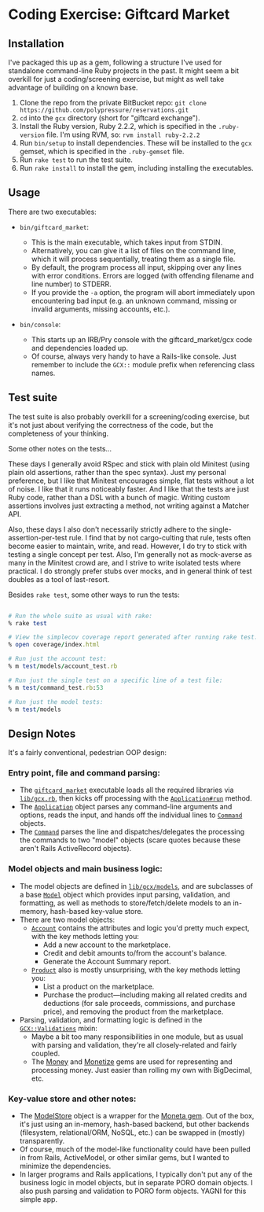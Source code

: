 # Coding Exercise: Giftcard Market

## Installation

I've packaged this up as a gem, following a structure I've used for standalone command-line Ruby projects in the past. It might seem a bit overkill for just a coding/screening exercise, but might as well take advantage of building on a known base.

1. Clone the repo from the private BitBucket repo: `git clone https://github.com/polypressure/reservations.git`
1. `cd` into the `gcx` directory (short for "giftcard exchange").
1. Install the Ruby version, Ruby 2.2.2, which is specified in the `.ruby-version` file. I'm using RVM, so:
   `rvm install ruby-2.2.2`
1. Run `bin/setup` to install dependencies. These will be installed to the `gcx` gemset, which is specified in the `.ruby-gemset` file.
1. Run `rake test` to run the test suite.
1. Run `rake install` to install the gem, including installing the executables.

## Usage

There are two executables:

* `bin/giftcard_market`:
  * This is the main executable, which takes input from STDIN.
  * Alternatively, you can give it a list of files on the command line, which it will process sequentially, treating them as a single file.
  * By default, the program process all input, skipping over any lines with error conditions. Errors are logged (with offending filename and line number) to STDERR.
  * If you provide the `-a` option, the program will abort immediately upon encountering bad input (e.g. an unknown command, missing or invalid arguments, missing accounts, etc.).

* `bin/console`:
  * This starts up an IRB/Pry console with the giftcard_market/gcx code and dependencies loaded up.
  * Of course, always very handy to have a Rails-like console. Just remember to include the `GCX::` module prefix when referencing class names.

## Test suite

The test suite is also probably overkill for a screening/coding exercise, but it's not just about verifying the correctness of the code, but the completeness of your thinking.

Some other notes on the tests…

These days I generally avoid RSpec and stick with plain old Minitest (using plain old assertions, rather than the spec syntax). Just my personal preference, but I like that Minitest encourages simple, flat tests without a lot of noise. I like that it runs noticeably faster. And I like that the tests are just Ruby code, rather than a DSL with a bunch of magic. Writing custom assertions involves just extracting a method, not writing against a Matcher API.

Also, these days I also don't necessarily strictly adhere to the single-assertion-per-test rule. I find that by not cargo-culting that rule, tests often become easier to maintain, write, and read. However, I do try to stick with testing a single concept per test. Also, I'm generally not as mock-averse as many in the Minitest crowd are, and I strive to write isolated tests where practical. I do strongly prefer stubs over mocks, and in general think of test doubles as a tool of last-resort.

Besides `rake test`, some other ways to run the tests:

```ruby

# Run the whole suite as usual with rake:
% rake test

# View the simplecov coverage report generated after running rake test:
% open coverage/index.html

# Run just the account test:
% m test/models/account_test.rb

# Run just the single test on a specific line of a test file:
% m test/command_test.rb:53

# Run just the model tests:
% m test/models

```


## Design Notes

It's a fairly conventional, pedestrian OOP design:

### Entry point, file and command parsing:
* The [`giftcard_market`](https://bitbucket.org/polypressure/gcx/src/3036dd6c43392e47ed5d7528ac468b3ad126140e/bin/giftcard_market?at=master) executable loads all the required libraries via [`lib/gcx.rb`](https://bitbucket.org/polypressure/gcx/src/3036dd6c43392e47ed5d7528ac468b3ad126140e/lib/gcx.rb?at=master), then kicks off processing with the [`Application#run`](https://bitbucket.org/polypressure/gcx/src/3036dd6c43392e47ed5d7528ac468b3ad126140e/bin/giftcard_market?at=master#giftcard_market-6) method.
* The [`Application`](https://bitbucket.org/polypressure/gcx/src/3036dd6c43392e47ed5d7528ac468b3ad126140e/lib/gcx/application.rb?at=master) object parses any command-line arguments and options, reads the input, and hands off the individual lines to [`Command`](https://bitbucket.org/polypressure/gcx/src/3036dd6c43392e47ed5d7528ac468b3ad126140e/lib/gcx/command.rb?at=master) objects.
* The [`Command`](https://bitbucket.org/polypressure/gcx/src/3036dd6c43392e47ed5d7528ac468b3ad126140e/lib/gcx/command.rb?at=master) parses the line and dispatches/delegates the processing the commands to two "model" objects (scare quotes because these aren't Rails ActiveRecord objects).


### Model objects and main business logic:
* The model objects are defined in [`lib/gcx/models`](https://bitbucket.org/polypressure/gcx/src/3036dd6c43392e47ed5d7528ac468b3ad126140e/lib/gcx/models/?at=master), and are subclasses of a base [`Model`](https://bitbucket.org/polypressure/gcx/src/3036dd6c43392e47ed5d7528ac468b3ad126140e/lib/gcx/models/model.rb?at=master) object which provides input parsing, validation, and formatting, as well as methods to store/fetch/delete models to an in-memory, hash-based key-value store.
* There are two model objects:
  * [`Account`](https://bitbucket.org/polypressure/gcx/src/3036dd6c43392e47ed5d7528ac468b3ad126140e/lib/gcx/models/account.rb?at=master) contains the attributes and logic you'd pretty much expect, with the key methods letting you:
    * Add a new account to the marketplace.
    * Credit and debit amounts to/from the account's balance.
    * Generate the Account Summary report.
  * [`Product`](https://bitbucket.org/polypressure/gcx/src/3036dd6c43392e47ed5d7528ac468b3ad126140e/lib/gcx/models/product.rb?at=master) also is mostly unsurprising, with the key methods letting you:
    * List a product on the marketplace.
    * Purchase the product—including making all related credits and deductions (for sale proceeds, commissions, and purchase price), and removing the product from the marketplace.
* Parsing, validation, and formatting logic is defined in the [`GCX::Validations`](https://bitbucket.org/polypressure/gcx/src/3036dd6c43392e47ed5d7528ac468b3ad126140e/lib/gcx/models/validations.rb?at=master) mixin:
  * Maybe a bit too many responsibilities in one module, but as usual with parsing and validation, they're all closely-related and fairly coupled.
  * The [Money](https://github.com/RubyMoney/money) and [Monetize](https://github.com/RubyMoney/monetize) gems are used for representing and processing money. Just easier than rolling my own with BigDecimal, etc.

### Key-value store and other notes:

* The [ModelStore](https://bitbucket.org/polypressure/gcx/src/3036dd6c43392e47ed5d7528ac468b3ad126140e/lib/gcx/model_store.rb?at=master) object is a wrapper for the [Moneta gem](https://github.com/minad/moneta). Out of the box, it's just using an in-memory, hash-based backend, but other backends (filesystem, relational/ORM, NoSQL, etc.) can be swapped in (mostly) transparently.
* Of course, much of the model-like functionality could have been pulled in from Rails, ActiveModel, or other similar gems, but I wanted to minimize the dependencies.
* In larger programs and Rails applications, I typically don't put any of the business logic in model objects, but in separate PORO domain objects. I also push parsing and validation to PORO form objects. YAGNI for this simple app.
